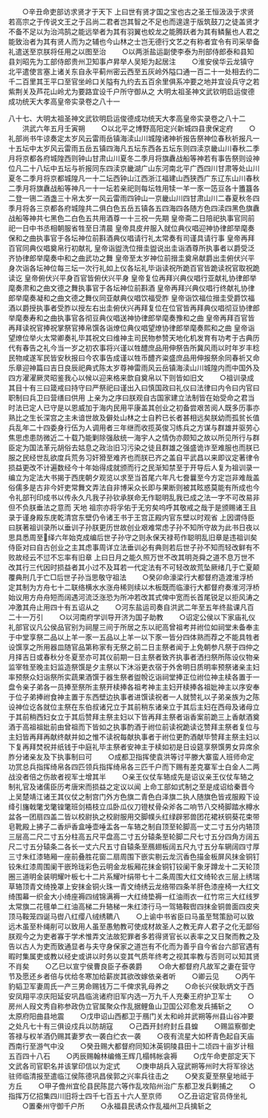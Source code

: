 <!-- { "loadSidebar": true } -->
　　○辛丑命吏部访求贤才于天下  上曰世有贤才国之宝也古之圣王恒汲汲于求贤若高宗之于传说文王之于吕尚二君者岂其智之不足也而遑遑于版筑鼓刀之徒盖贤才不备不足以为治鸿鹄之能远举者为其有羽翼也蛟龙之能腾跃者为其有鳞鬣也人君之能致治者为其有贤人而为之辅也今山林之士岂无德行文艺之有称者宜令有司采举备礼遣送至京朕将任用之以图至治
　　○以两浙盐运副使李泰为刑部侍郎泰和县知县刘昭先为工部侍郎贵州卫知事卢昇举人吴矩为起居注
　　○淮安侯华云龙镇守北平遣使言塞上诸关东自永平蓟州密云西至五灰岭外隘口通一百二十一处相去约二千二百里其王平口至官坐岭口关隘有九约去五百余里俱系冲要之地并宜设兵守之若紫荆关及芦花山岭尤为要路宜设千户所守御从之
大明太祖圣神文武钦明启运俊德成功统天大孝高皇帝实录卷之八十一


八十七、大明太祖圣神文武钦明启运俊德成功统天大孝高皇帝实录卷之八十二
　　洪武六年五月壬寅朔
　　○以北平之博野高阳定兴新城四县隶保定府
　　○礼部尚书牛谅奏定太岁风云雷雨岳镇海渎山川城隍诸神祈报告祭神位春秋祈报凡一十五坛中太岁风云雷雨五岳五镇四海凡五坛东西各五坛东则四渎京畿山川春秋二季月将京都各府城隍西则钟山甘肃山川夏冬二季月将旗纛战船等神若有事告祭则设神位凡二十八坛中五坛与祈报同东四渎京畿湖广山东河南北平广西四川甘肃等处山川夏冬二季月将京都城隍凡一十二坛西钟山江西浙江福建山西狭西广东辽东山川春秋二季月将旗纛战船等神凡一十一坛若亲祀则每坛牲用犊一羊一豕一笾豆各十簠簋各二登一铏二酒盏三十帛太岁一风云雷雨四钟山一京畿山川四甘肃山川二春夏秋冬四季月将各三京都各府城隍共二俱白色五岳五镇各五四海四各随方色四渎四黑色旗纛战船等神共七黑色二白色五共用酒尊一十三祝一先期  皇帝斋二日陪祀执事官同前祀一日中书丞相朝服省牲至日清晨  皇帝具皮弁服入就位典仪唱迎神协律郎举麾奏保和之曲执事官于各坛神位前斟酒典仪唱请行礼太常奏有司谨具请行事  皇帝再拜百官同典仪唱奠帛行初献礼  皇帝诣盥洗位搢圭盥说出圭诣酒尊所执事者以爵受泛齐协律郎举麾奏中和之曲武功之舞  皇帝至太岁神位前搢圭奠帛献爵出圭俯伏兴平身次诣各坛神位每三坛一次行礼如上仪各坛礼毕诣读祝所跪百官皆跪读祝官取祝跪读讫  皇帝俯伏兴平身百官皆俯伏兴平身  皇帝复位再拜兴典仪唱行亚献礼协律郎举麾奏肃和之曲文德之舞执事官于各坛神位前斟酒  皇帝再拜兴典仪唱行终献礼协律郎举麾奏凝和之曲文德之舞仪同亚献典仪唱饮福受胙  皇帝诣饮福位搢圭受爵饮福酒以爵授执事者受胙以授左右出圭俯伏兴再拜复位在位官皆再拜典仪唱彻豆协律郎举麾奏寿和之曲执事官各彻豆典仪唱送神协律郎举麾奏豫和之曲  皇帝再拜百官皆再拜读祝官捧祝掌祭官捧帛馔各诣燎位典仪唱望燎协律郎举麾奏熙和之曲  皇帝诣望燎位举火太常卿奏礼毕其祝文曰维神主司民物参赞天地化机发育有功考于古典历代有春告之礼今当一岁之初农事将兴谨以牲醴庶品用伸祭告所冀风雨以时年岁丰稔民物咸遂军民皆安秋报曰今农事告成谨以牲币醴齐粢盛庶品用伸报祭余同春祈又命乐章迎神篇曰吉日良辰祀典式陈太岁尊神雷雨风云岳镇海渎山川城隍内而中国外及四方濯濯厥灵昭鉴我心以候以迎来格来歆自奠帛以下则皆如旧文
　　○祖训录成其目十有三曰箴戒曰持守曰严祭祀曰谨出入曰慎国政曰礼仪曰法律曰内令曰内官曰职制曰兵卫曰营缮曰供用  上亲为之序曰朕观自古国家建立法制皆在始受命之君当时法已定人已守是以恩威加于海内民用平康盖其创业之初备尝艰苦阅人既多历事亦熟比之生长深宫之主未谙世故及僻处山林之士自矜已长者甚相远矣朕幼而孤贫长值兵乱年二十四委身行伍为人调用者三年继而收揽英俊习练兵之方谋与群雄并驱劳心焦思虑患防微近二十载乃能剿除强敌统一海宇人之情伪亦颇知之故以所见所行与群臣定为国法革元胡俗去姑息之政治旧习污染之徒且群雄之强盛诡诈至难服也而朕已服之民经世乱欲度兵荒务习奸猾至难齐也而朕已齐之盖自平武昌以来即议定著律令损益更改不计遍数经今十年始得成就颁而行之民渐知禁至于开导后人复为祖训录一编立为定法大书揭于西庑朝夕观览以求至当首尾六年凡七誊曩至今方定岂非难哉盖俗儒多是古非今奸吏常舞文弄法自非博采众长即与果断则被其眩惑莫能有所成也今令礼部刊印成书以传永久凡我子孙钦承朕命无作聪明乱我已成之法一字不可改易非但不负朕垂法之意而  天地  祖宗亦将孚佑于无穷矣呜呼其敬戒之哉于是颁赐诸王且录于谨身殿东庑乾清宫东壁仍令诸王书于王宫正殿内官东壁以时观省  上因谓侍臣曰朕著祖训录所以垂训子孙朕更历世故创业艰难常虑子孙不知所守故为此书日夜以思具悉周至绎六年始克成编后世子孙守之则永保天禄苟作聪明乱旧章是违祖训矣侍臣对曰自古创业之主其虑事周详立法垂训必有典则若后世子孙不知而轻改鲜有不败故经云不愆不忘率有旧章  上曰日月之能久照万世不改其明尧舜之道不息万世不改其行三代因时损益者其小过不及耳若一代定法有不可轻改故荒坠厥绪几于亡夏颠覆典刑几于亡□后世子孙当思敬守祖法
　　○癸卯命濠梁行大都督府造渡淮浮桥定其制为方舟七十二联络横水水涨舟稀则续以木板既而临濠行大都督府奏淮河浮桥始议用方舟舟短而阔遇河流泛涨恐为所冲若改其式俾中宽而长首尾锐足以拒风涛之冲激其舟止用四十有五诏从之
　　○河东盐运司奏自洪武二年至五年终盐课凡百二十一万引
　　○以河南府学训导开济为国子助教
　　○诏定公侯以下家庙礼仪礼部官议凡公侯品官别为祠屋三间于所居之东以祀高曾祖考并祔位如祠堂未备奉主于中堂享祭二品以上羊一豕一五品以上羊一以下豕一皆分四体熟而荐之不能具牲者设馔享之所用器皿随官品第称家有无祭之前二日主祭者闻于上免朝参凡祭于四仲之月择吉日或春秋分冬夏至亦可其仪前期一日主祭者致齐执事者洒扫祭所陈设仪物亲监宰牲至晚主妇监造祭馔是夕主祭以下沐浴更衣宿于外舍明日质明率预祭诸亲主妇率预祭众妇诣祭所实蔬果酒馔于器生祭者盥帨讫诣祠堂捧正位祔位神主椟各置于一盘令亲子弟各一员捧至祭所主祭开椟捧各祖考神主主妇开椟捧各祖妣神主以序安奉于位子弟捧祔食神主置于东西壁边执事者进馔读祝者一人就赞礼以子弟亲族为之陈设神位讫各就位主祭在东伯叔诸兄立于其前稍东诸亲立于其后主妇在西母及诸母立于其前稍西妇女立于其后赞拜主祭主妇以下皆再拜主祭者诣香案前跪三上香献酒奠酒于高祖祖妣前由曾祖而下皆如之执事酌酒于祔位前读祝跪读讫赞拜主祭者复位与主妇皆再拜再献终献并如之惟不读祝每献执事者于祔位更酌酒献毕赞拜主祭主妇以下复再拜焚祝并纸钱于中庭礼毕主祭者安神主于椟如初是日设筵享祭馔男女异席余胙分诸亲友及下执事制曰可
　　○成都卫指挥使袁洪等讨平滕大寨蛮人班师命定功赏总兵指挥绮帛各四匹领兵指挥绮帛各三匹千户而下赐有差克寨军士白金人二两战没者倍之伤故者视军士增其半
　　○亲王仪仗车辂成先是诏议亲王仪仗车辂之制礼官及诸儒臣历考唐宋而损益之定议以闻  上命工部如式制之至是成诏给秦晋今上吴楚靖江诸王其仪仗之制宫门外方色旗二青色白泽旗二执人随旗色皆戎服殿下设绛引旛戟氅戈氅锽氅班剑梧枝立瓜卧瓜仪刀镫杖骨朵斧各二响节八交椅脚踏水樽水盆各一团扇四盖二皆以校尉执之校尉服用交脚幞头红绿辟邪兽团花裙袄铜葵花束带皂靴殿上拂子二香炉香盒唾壶唾盂各一车辂之制自顶至轮脚高一丈二寸五分内辂顶三层高二尺二寸五分柱高五尺平盘高二寸五分辕条至轮脚二尺七寸五分四角方阔五尺二寸五分辕条二各长一丈六尺五寸自辕条至鴈翅板阔五尺九寸五分车辋阔四寸厚三寸朱红漆辂厢一座前叠胜花窗二扇周围下嵌实剔云龙沉香色描金板屏风抹金铜钉铰朱红漆周围阑干嵌玲珑彩色云明金龙板厢花抹金铜钉铰阑干象牙蹲龙十二天轮顶圈三道明金装明耀叶板七十二片系耀叶绢带七十二条周围大红文绮轮衣三层上绣瑞草辂顶青文绮挽罩上安抹金铜火珠一青文绮绣云龙络带四条羊肝色漆座椅一大红文绮围幕一织金大小绮座褥四绒锦满褥一大红绮垫褥一红油雨衣一红竹帘三大红线罗太常旗二花氊单二红油高梯二升辂梯一朱红漆行马一驾辂鞍辔四抹金铜兽面四皮夹顶马鞍笼四诞马辔八红缨八绒绣韀八
　　○上谕中书省臣曰马虽至驽策励可以致远木虽至朴绳削可以致用人虽至愚勉教可使成材故圣人之教无弃人君子之化无鄙俗朕观今之为吏者寡于学术惟弄文法故犯罪者多若得贤官长以表率之又日聚而教之及告以古人为吏而致通显者与夫守身保家之道岂有不化而为善乎自今省台六部官遇有暇时集属吏或教以经史或讲以时务以变其气质年终考之视其率教与否则可以知其贤不肖矣
　　○乙巳以宣宁侯曹良臣子泰袭爵
　　○命大都督府凡故军之妻在营守节及愿还乡者倍与优给冬寒加给薪炭其欲改嫁依亲者听
　　○卿云见
　　○丙午豹韬卫军妻周氏一产三男命赐钱万二千俾求乳母养之
　　○命长兴侯耿炳文于西安凤翔平凉庆阳延安巩昌临洮诸府旧军内选一万九千人充秦王府护卫军士
　　○房州人叚文秀自称参政伪立官属聚众作乱据鲤鱼山卫国公邓愈发兵捕斩之
　　○太原府阳曲县地震
　　○戊申诏山西都卫于鴈门关太和岭并武朔等州县山谷冲要之处凡七十有三俱设戍兵以防胡寇
　　○己酉开封府封丘县蝗
　　○赐监察御史答禄与权羊酒仍赐其妻罗衣一袭白纻衣一袭
　　○夜有流星大如杯青色起自天庙西南行至游气中没
　　○癸丑赐大都督府同知沐英铜陵县田十二顷四十亩岁计租五百四十八石
　　○丙辰赐翰林编脩王辉几榻帏帐衾褥
　　○戊午命吏部定天下文武各司官职名并该掌印信以为定式
　　○庚申胡兵入寇武朔等州时大将军徐达驻师临清报至遣临江侯陈德巩昌侯郭之兴率兵往击之
　　○癸亥夏至祭皇地祗于方丘
　　○甲子儋州宜伦县民陈昆六等作乱攻陷州治广东都卫发兵剿捕之
　　○指挥万亿招集四川旧将士四千七百五十六人至京师
　　○乙丑诏定官员侍坐礼
　　○置秦州守御千户所
　　○永福县民诱众作乱福州卫兵擒斩之
